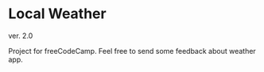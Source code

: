 # Local Weather

ver. 2.0


Project for freeCodeCamp.
Feel free to send some feedback about weather app.
